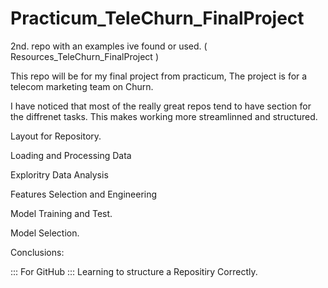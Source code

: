 # Practicum_TeleChurn_FinalProject
2nd. repo with an examples ive found or used. ( Resources_TeleChurn_FinalProject )

This repo will be for my final project from practicum, The project is for a telecom marketing team on Churn.  

I have noticed that most of the really great repos tend to have section for the diffrenet tasks. This makes working more streamlinned and structured. 

Layout for Repository. 

Loading and Processing Data 


Exploritry Data Analysis


Features Selection and Engineering


Model Training and Test. 


Model Selection. 


Conclusions:

::: For GitHub :::
Learning to structure a Repositiry Correctly. 
